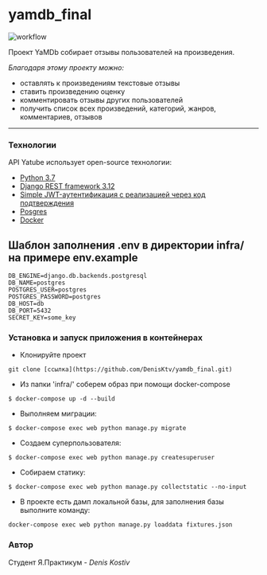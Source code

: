 # yamdb_final
![workflow](https://github.com/DenisKtv/yamdb_final/actions/workflows/yamdb_workflow.yml/badge.svg)

Проект YaMDb собирает отзывы пользователей на произведения. 

_Благодаря этому проекту можно:_
- оставлять к произведениям текстовые отзывы 
- ставить произведению оценку
- комментировать отзывы других пользователей
- получить список всех произведений, категорий, жанров, комментариев, отзывов

***
### Технологии
API Yatube использует open-source технологии:
- [Python 3.7 ](https://www.python.org/downloads/release/python-379/)
- [Django REST framework 3.12](https://www.django-rest-framework.org/community/3.12-announcement/)
- [Simple JWT-аутентификация с реализацией через код подтверждения](https://django-rest-framework-simplejwt.readthedocs.io/en/latest/)
- [Posgres](https://www.postgresql.org/docs/)
- [Docker](https://www.postgresql.org/docs/)


## Шаблон заполнения .env в директории infra/ на примере еnv.example
```
DB_ENGINE=django.db.backends.postgresql
DB_NAME=postgres
POSTGRES_USER=postgres
POSTGRES_PASSWORD=postgres
DB_HOST=db
DB_PORT=5432
SECRET_KEY=some_key
```


### Установка и запуск приложения в контейнерах

- Клонируйте проект
```
git clone [ссылка](https://github.com/DenisKtv/yamdb_final.git)
``` 

- Из папки 'infra/' соберем образ при помощи docker-compose

```
$ docker-compose up -d --build
```

- Выполняем миграции:

```
$ docker-compose exec web python manage.py migrate
```

- Создаем суперпользователя:

```
$ docker-compose exec web python manage.py createsuperuser
```

- Собираем статику:

```
$ docker-compose exec web python manage.py collectstatic --no-input
```

- В проекте есть дамп локальной базы, для заполнения базы выполните команду:

```
docker-compose exec web python manage.py loaddata fixtures.json
```

### Автор

Студент Я.Практикум - _Denis Kostiv_
